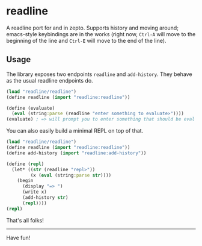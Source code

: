 # readline

A readline port for and in zepto.
Supports history and moving around; emacs-style keybindings
are in the works (right now, `Ctrl-A` will move to the
beginning of the line and `Ctrl-E` will move to the end
of the line).

## Usage

The library exposes two endpoints `readline` and `add-history`.
They behave as the usual readline endpoints do.

```clojure
(load "readline/readline")
(define readline (import "readline:readline"))

(define (evaluate)
  (eval (string:parse (readline "enter something to evaluate>"))))
(evaluate) ; => will prompt you to enter something that should be eval'd and do so
```

You can also easily build a minimal REPL on top of that.

```clojure
(load "readline/readline")
(define readline (import "readline:readline"))
(define add-history (import "readline:add-history"))

(define (repl)
  (let* ((str (readline "repl>"))
         (x (eval (string:parse str))))
    (begin
      (display "=> ")
      (write x)
      (add-history str)
      (repl))))
(repl)
```

That's all folks!

<hr/>

Have fun!

